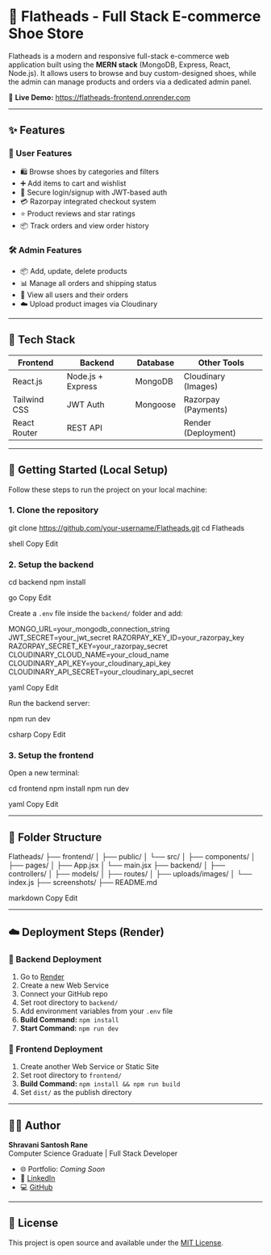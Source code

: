 # 👟 Flatheads - Full Stack E-commerce Shoe Store

Flatheads is a modern and responsive full-stack e-commerce web application built using the **MERN stack** (MongoDB, Express, React, Node.js). It allows users to browse and buy custom-designed shoes, while the admin can manage products and orders via a dedicated admin panel.

🔗 **Live Demo:** https://flatheads-frontend.onrender.com

---

## ✨ Features

### 👥 User Features
- 🛍 Browse shoes by categories and filters
- ➕ Add items to cart and wishlist
- 🔐 Secure login/signup with JWT-based auth
- 💳 Razorpay integrated checkout system
- ⭐ Product reviews and star ratings
- 📦 Track orders and view order history

### 🛠 Admin Features
- 📦 Add, update, delete products
- 📊 Manage all orders and shipping status
- 👤 View all users and their orders
- ☁️ Upload product images via Cloudinary

---

## 🧱 Tech Stack

| Frontend        | Backend           | Database     | Other Tools           |
|-----------------|-------------------|--------------|------------------------|
| React.js        | Node.js + Express | MongoDB      | Cloudinary (Images)   |
| Tailwind CSS    | JWT Auth          | Mongoose     | Razorpay (Payments)   |
| React Router    | REST API          |              | Render (Deployment)   |

---

## 🚀 Getting Started (Local Setup)

Follow these steps to run the project on your local machine:

### 1. Clone the repository

git clone https://github.com/your-username/Flatheads.git
cd Flatheads

shell
Copy
Edit

### 2. Setup the backend

cd backend
npm install

go
Copy
Edit

Create a `.env` file inside the `backend/` folder and add:

MONGO_URL=your_mongodb_connection_string
JWT_SECRET=your_jwt_secret
RAZORPAY_KEY_ID=your_razorpay_key
RAZORPAY_SECRET_KEY=your_razorpay_secret
CLOUDINARY_CLOUD_NAME=your_cloud_name
CLOUDINARY_API_KEY=your_cloudinary_api_key
CLOUDINARY_API_SECRET=your_cloudinary_api_secret

yaml
Copy
Edit

Run the backend server:

npm run dev

csharp
Copy
Edit

### 3. Setup the frontend

Open a new terminal:

cd frontend
npm install
npm run dev

yaml
Copy
Edit

---

## 🛒 Folder Structure

Flatheads/
├── frontend/
│ ├── public/
│ └── src/
│ ├── components/
│ ├── pages/
│ ├── App.jsx
│ └── main.jsx
├── backend/
│ ├── controllers/
│ ├── models/
│ ├── routes/
│ ├── uploads/images/
│ └── index.js
├── screenshots/
├── README.md

markdown
Copy
Edit

---

## ☁️ Deployment Steps (Render)

### 🔧 Backend Deployment

1. Go to [Render](https://render.com/)
2. Create a new Web Service
3. Connect your GitHub repo
4. Set root directory to `backend/`
5. Add environment variables from your `.env` file
6. **Build Command:** `npm install`
7. **Start Command:** `npm run dev`

### 🎨 Frontend Deployment

1. Create another Web Service or Static Site
2. Set root directory to `frontend/`
3. **Build Command:** `npm install && npm run build`
4. Set `dist/` as the publish directory

---

## 🙋‍♀️ Author

**Shravani Santosh Rane**  
Computer Science Graduate | Full Stack Developer

- 🌐 Portfolio: *Coming Soon*
- 💼 [LinkedIn](https://linkedin.com/in/shravani-rane)
- 💻 [GitHub](https://github.com/shravani-rane)

---

## 📄 License

This project is open source and available under the [MIT License](LICENSE).
